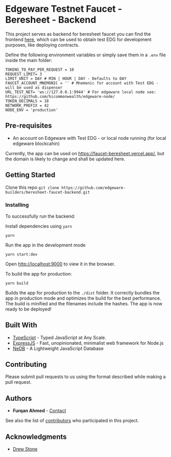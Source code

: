# Edgeware Testnet Faucet - Beresheet - Backend

This project serves as backend for beresheet faucet you can find the frontend [here](https://github.com/edgeware-builders/beresheet-faucet-frontend), which can be used to obtain test EDG for development purposes, like deploying contracts.

Define the following environment variables or simply save them in a `.env` file inside the main folder:
 
``` 
TOKENS_TO_PAY_PER_REQUEST = 10
REQUEST_LIMIT= 3
LIMIT_UNIT = DAY # MIN | HOUR | DAY - Defaults to DAY
FAUCET_ACCOUNT_MNEMONIC = '' # Mnemonic for account with Test EDG - will be used as dispenser
URL_TEST_NET= 'ws://127.0.0.1:9944' # For edgeware local node see: https://github.com/hicommonwealth/edgeware-node/
TOKEN_DECIMALS = 18 
NETWORK_PREFIX = 42
NODE_ENV = 'production'
```

## Pre-requisites
- An account on Edgeware with Test EDG - or local node running (for local edgeware blockcahin)

Currently, the app can be used on https://faucet-beresheet.vercel.app/, but the domain is likely to change and shall be updated here.

## Getting Started

Clone this repo ```git clone https://github.com/edgeware-builders/beresheet-faucet-backend.git```

### Installing

To successfully run the backend:

Install dependencies using ```yarn```

```
yarn
```

Run the app in the development mode

```
yarn start:dev
```
Open [http://localhost:9000](http://localhost:9000) to view it in the browser.

To build the app for production:
```
yarn build
```

Builds the app for production to the `./dist` folder.
It correctly bundles the app in production mode and optimizes the build for the best performance.
The build is minified and the filenames include the hashes.
The app is now ready to be deployed!

## Built With

* [TypeScript](https://www.typescriptlang.org/) - Typed JavaScript at Any Scale.
* [ExpressJS](https://expressjs.com/) - Fast, unopinionated, minimalist web framework for Node.js
* [NeDB](https://github.com/louischatriot/nedb) - A Lightweight JavaScript Database

## Contributing

Please submit pull requests to us using the format described while making a pull request.

## Authors

* **Furqan Ahmed** - [Contact](https://www.flow.page/FurqanAhmed)

See also the list of [contributors](https://github.com/edgeware-builders/beresheet-faucet-backend/contributors) who participated in this project.

## Acknowledgments

* [Drew Stone](https://github.com/drewstone/)
    
